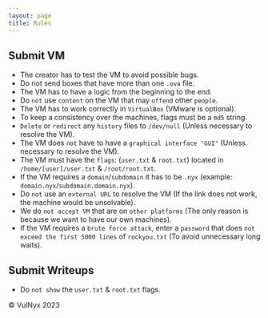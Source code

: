 ```yaml
---
layout: page
title: Rules
---
```


## Submit VM

- The creator has to test the VM to avoid possible bugs.
- Do not send boxes that have more than one `.ova` file.
- The VM has to have a logic from the beginning to the end.
- Do `not` use `content` on the VM that may `offend` other `people`.
- The VM has to work correctly in `VirtualBox` (VMware is optional).
- To keep a consistency over the machines, flags must be a `md5` string.
- `Delete` or `redirect` any `history` files to `/dev/null` (Unless necessary to resolve the VM).
- The VM does `not` have to have a `graphical interface "GUI"` (Unless necessary to resolve the VM).
- The VM must have the `flags`: (`user.txt` & `root.txt`) located in `/home/[user]/user.txt` & `/root/root.txt`.
- If the VM requires a `domain`/`subdomain` it has to be `.nyx` (example: `domain.nyx`/`subdomain.domain.nyx`).
- Do `not` use an `external URL` to resolve the VM (If the link does not work, the machine would be unsolvable).
- We do `not accept VM` that are on `other platforms` (The only reason is because we want to have our own machines).
- If the VM requires a `brute force attack`, enter a `password` that does `not exceed the first 5000 lines` of `rockyou.txt` (To avoid unnecessary long waits).

## Submit Writeups

- Do `not show` the `user.txt` & `root.txt` flags.
<footer>
  <p>© VulNyx 2023</p>
</footer>

